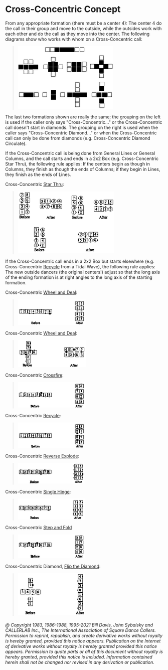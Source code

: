 
# Cross-Concentric Concept

From any appropriate formation (there must be a center 4): The center 4 do
the call in their group and move to the outside, while the outsides work with
each other and do the call as they move into the center. The following diagrams
show who works with whom on a Cross-Concentric call: 

> 
> ![alt](cross_concentric_concept_1.png)
> 

The last two formations shown are really the same; the grouping on the left is
used if the caller only says "Cross-Concentric..." or the
Cross-Concentric call doesn't start in diamonds. The grouping on the right is used
when the caller says "Cross-Concentric Diamond..." or when the
Cross-Concentric call can only be done from diamonds (e.g. Cross-Concentric
Diamond Circulate). 

If the Cross-Concentric call is being done from General Lines or General
Columns, and the call starts and ends in a 2x2 Box (e.g. Cross-Concentric Star
Thru), the following rule applies: If the centers begin as though in Columns,
they finish as though the ends of Columns; if they begin in Lines, they finish
as the ends of Lines.

Cross-Concentric [Star Thru](../b1/star_thru.md):

> 
> ![alt](cross_concentric_concept_2.png)
> 

If the Cross-Concentric call ends in a 2x2 Box but starts
elsewhere (e.g. Cross-Concentric [ Recycle](../ms/recycle.md) from a Tidal Wave), the following rule
applies: The new outside dancers (the original centers!) adjust so that the long
axis of the ending formation is at right angles to the long axis of the starting
formation.

Cross-Concentric [Wheel and Deal](../b2/wheel_and_deal.md):

> 
> ![alt](cross_concentric_concept_3.png)
> 

Cross-Concentric [Wheel and Deal](../b2/wheel_and_deal.md): 

> 
> ![alt](cross_concentric_concept_4.png)
> 

Cross-Concentric [Crossfire](../plus/crossfire.md): 

> 
> ![alt](cross_concentric_concept_5.png)
> 

Cross-Concentric [Recycle](../ms/recycle.md):

> 
> ![alt](cross_concentric_concept_6.png)
> 

Cross-Concentric [Reverse Explode](../c1/reverse_explode.md): 

> 
> ![alt](cross_concentric_concept_7.png)
> 

Cross-Concentric [Single Hinge](../ms/hinge.md): 

> 
> ![alt](cross_concentric_concept_8.png)
> 

Cross-Concentric [Step and Fold](../c1/step_and_fold.md)

> 
> ![alt](cross_concentric_concept_9.png)
> 

Cross-Concentric Diamond, [Flip the Diamond](../plus/flip_the_diamond.md):

> 
> ![alt](cross_concentric_concept_10.png)
> 

###### @ Copyright 1983, 1986-1988, 1995-2021 Bill Davis, John Sybalsky and CALLERLAB Inc., The International Association of Square Dance Callers. Permission to reprint, republish, and create derivative works without royalty is hereby granted, provided this notice appears. Publication on the Internet of derivative works without royalty is hereby granted provided this notice appears. Permission to quote parts or all of this document without royalty is hereby granted, provided this notice is included. Information contained herein shall not be changed nor revised in any derivation or publication.
